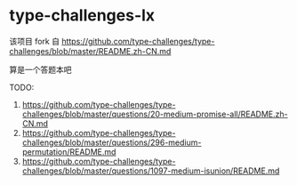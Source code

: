 # type-challenges-lx

该项目 fork 自 https://github.com/type-challenges/type-challenges/blob/master/README.zh-CN.md

算是一个答题本吧

TODO:
1. https://github.com/type-challenges/type-challenges/blob/master/questions/20-medium-promise-all/README.zh-CN.md
2. https://github.com/type-challenges/type-challenges/blob/master/questions/296-medium-permutation/README.md
3. https://github.com/type-challenges/type-challenges/blob/master/questions/1097-medium-isunion/README.md